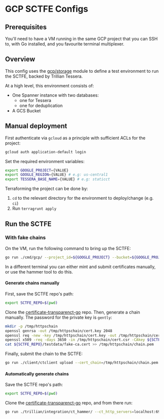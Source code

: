 # GCP SCTFE Configs

## Prerequisites
You'll need to have a VM running in the same GCP project that you can SSH to,
with Go installed, and you favourite terminal multiplexer.

## Overview

This config uses the [gcp/storage](/deployment/modules/gcp/conformance) module to
define a test environment to run the SCTFE, backed by Trillian Tessera.

At a high level, this environment consists of:
- One Spanner instance with two databases:
  - one for Tessera
  - one for deduplication
- A GCS Bucket

## Manual deployment 

First authenticate via `gcloud` as a principle with sufficient ACLs for
the project:
```bash
gcloud auth application-default login
```

Set the required environment variables:
```bash
export GOOGLE_PROJECT={VALUE}
export GOOGLE_REGION={VALUE} # e.g: us-central1
export TESSERA_BASE_NAME={VALUE} # e.g: staticct
```

Terraforming the project can be done by:
 1. `cd` to the relevant directory for the environment to deploy/change (e.g. `ci`)
 2. Run `terragrunt apply`

## Run the SCTFE
### With fake chains

On the VM, run the following command to bring up the SCTFE:
```bash
go run ./cmd/gcp/ --project_id=${GOOGLE_PROJECT} --bucket=${GOOGLE_PROJECT}-${TESSERA_BASE_NAME}-bucket --spanner_db_path=projects/${GOOGLE_PROJECT}/instances/${TESSERA_BASE_NAME}/databases/${TESSERA_BASE_NAME}-db --spanner_db_path=projects/${GOOGLE_PROJECT}/instances/${TESSERA_BASE_NAME}/databases/${TESSERA_BASE_NAME}-dedup-db --private_key=./testdata/ct-http-server.privkey.pem  --password=dirk --roots_pem_file=./testdata/fake-ca.cert --origin=${TESSERA_BASE_NAME}
```

In a different terminal you can either mint and submit certificates manually, or use the hammer tool to do this.

#### Generate chains manually
First, save the SCTFE repo's path:

```bash
export SCTFE_REPO=$(pwd)
```

Clone the [certificate-transparenct-go](https://github.com/google/certificate-transparency-go) repo.
Then, generate a chain manually. The password for the private key is `gently`:

```bash
mkdir -p /tmp/httpschain
openssl genrsa -out /tmp/httpschain/cert.key 2048
openssl req -new -key /tmp/httpschain/cert.key -out /tmp/httpschain/cert.csr -config=${SCTFE_REPO}/testdata/fake-ca.cfg
openssl x509 -req -days 3650 -in /tmp/httpschain/cert.csr -CAkey ${SCTFE_REPO}/testdata/fake-ca.privkey.pem -CA  ${SCTFE_REPO}/testdata/fake-ca.cert -outform pem -out /tmp/httpschain/chain.pem -provider legacy -provider default
cat ${SCTFE_REPO}/testdata/fake-ca.cert >> /tmp/httpschain/chain.pem
```

Finally, submit the chain to the SCTFE:

```bash
go run ./client/ctclient upload --cert_chain=/tmp/httpschain/chain.pem --skip_https_verify --log_uri=http://localhost:6962/${TESSERA_BASE_NAME}
```

#### Automatically generate chains
Save the SCTFE repo's path:

```bash
export SCTFE_REPO=$(pwd)
```

Clone the [certificate-transparenct-go](https://github.com/google/certificate-transparency-go) repo, and from there run:

```bash
go run ./trillian/integration/ct_hammer/ --ct_http_servers=localhost:6962/${TESSERA_BASE_NAME} --max_retry=2m --invalid_chance=0 --get_sth=0 --get_sth_consistency=0 --get_proof_by_hash=0 --get_entries=0 --get_roots=0 --get_entry_and_proof=0 --max_parallel_chains=4 --skip_https_verify=true --operations=10000 --rate_limit=150 --log_config=${SCTFE_REPO}/testdata/hammer.cfg --testdata_dir=./trillian/testdata/
```


